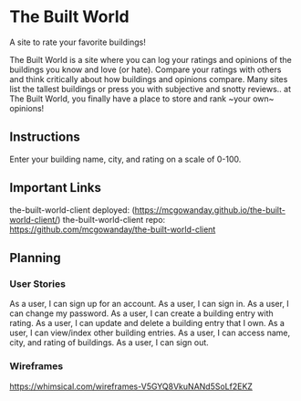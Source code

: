 
# The Built World

A site to rate your favorite buildings!

The Built World is a site where you can log your ratings and opinions of the buildings you know and love (or hate). Compare your ratings with others and think critically about how buildings and opinions compare. Many sites list the tallest buildings or press you with subjective and snotty reviews.. at The Built World, you finally have a place to store and rank ~your own~ opinions!

## Instructions
Enter your building name, city, and rating on a scale of 0-100.

## Important Links
  the-built-world-client deployed: (https://mcgowanday.github.io/the-built-world-client/)
  the-built-world-client repo: https://github.com/mcgowanday/the-built-world-client

## Planning

### User Stories

As a user, I can sign up for an account.
As a user, I can sign in.
As a user, I can change my password.
As a user, I can create a building entry with rating.
As a user, I can update and delete a building entry that I own.
As a user, I can view/index other building entries.
As a user, I can access name, city, and rating of buildings.
As a user, I can sign out.

### Wireframes

https://whimsical.com/wireframes-V5GYQ8VkuNANd5SoLf2EKZ
